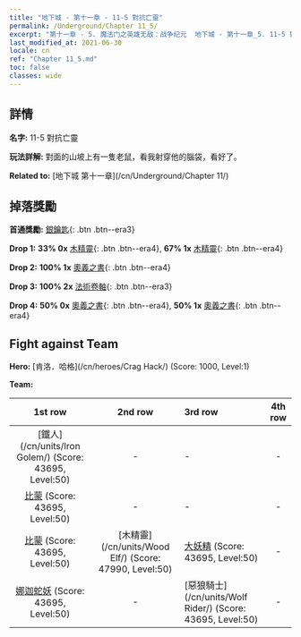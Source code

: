 ```yaml
---
title: "地下城 - 第十一章 - 11-5 對抗亡靈"
permalink: /Underground/Chapter 11_5/
excerpt: "第十一章 - 5. 魔法门之英雄无敌：战争纪元  地下城 - 第十一章_5. 11-5 對抗亡靈"
last_modified_at: 2021-06-30
locale: cn
ref: "Chapter 11_5.md"
toc: false
classes: wide
---
```


## 詳情

 **名字:** 11-5 對抗亡靈

 **玩法詳解:**       對面的山坡上有一隻老鼠，看我射穿他的腦袋，看好了。

 **Related to:** [地下城 第十一章](/cn/Underground/Chapter 11/)

## 掉落獎勵

 **首通獎勵:** [銀鑰匙](/cn/Items/con_693/){: .btn .btn--era3}

 **Drop 1:** **33% 0x** [木精靈](/cn/Items/unt_201/){: .btn .btn--era4}, **67% 1x** [木精靈](/cn/Items/unt_201/){: .btn .btn--era4}

 **Drop 2:** **100% 1x** [奧義之書](/cn/Items/mat_46/){: .btn .btn--era4}

 **Drop 3:** **100% 2x** [法術卷軸](/cn/Items/con_694/){: .btn .btn--era3}

 **Drop 4:** **50% 0x** [奧義之書](/cn/Items/mat_39/){: .btn .btn--era4}, **50% 1x** [奧義之書](/cn/Items/mat_39/){: .btn .btn--era4}


## Fight against Team
 **Hero:** [肯洛．哈格](/cn/heroes/Crag Hack/) (Score: 1000, Level:1)

 **Team:**


  | 1st row | 2nd row | 3rd row | 4th row |
  |:----:|:----:|:----|:----:|
  | [鐵人](/cn/units/Iron Golem/) (Score: 43695, Level:50)  | - | - | - |
  | [比蒙](/cn/units/Behemoth/) (Score: 43695, Level:50)  | - | - | - |
  | [比蒙](/cn/units/Behemoth/) (Score: 43695, Level:50)  | [木精靈](/cn/units/Wood Elf/) (Score: 47990, Level:50)  | [大妖精](/cn/units/Gremlin/) (Score: 43695, Level:50)  | - |
  | [娜迦蛇妖](/cn/units/Naga/) (Score: 43695, Level:50)  | - | [惡狼騎士](/cn/units/Wolf Rider/) (Score: 43695, Level:50)  | - |


